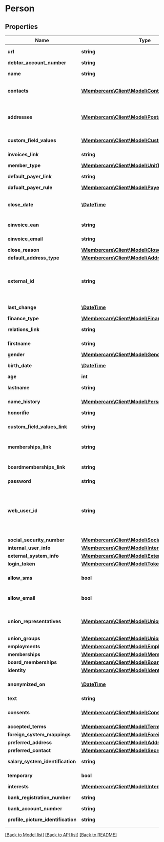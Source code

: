 # Person

## Properties
Name | Type | Description | Notes
------------ | ------------- | ------------- | -------------
**url** | **string** | The link to the current resource | [optional] 
**debtor_account_number** | **string** | The identifying number | [optional] 
**name** | **string** | The full name of the member | [optional] 
**contacts** | [**\Membercare\Client\Model\Contact[]**](Contact.md) | List of contact informations of the member | [optional] 
**addresses** | [**\Membercare\Client\Model\PostalAddress[]**](PostalAddress.md) | List of address information of the member (primary and secundary addresses only) | [optional] 
**custom_field_values** | [**\Membercare\Client\Model\CustomFieldValue[]**](CustomFieldValue.md) | The members CustomFieldValues | [optional] 
**invoices_link** | **string** | Url to the collection of the member Invoices | [optional] 
**member_type** | [**\Membercare\Client\Model\UnitType**](UnitType.md) |  | [optional] 
**default_payer_link** | **string** | Link to the default payer for the member. | [optional] 
**dafualt_payer_rule** | [**\Membercare\Client\Model\PayerRule**](PayerRule.md) |  | [optional] 
**close_date** | [**\DateTime**](\DateTime.md) | The day the unit was closed.  Value is ignored when creating or updating! | [optional] 
**einvoice_ean** | **string** | Ean for electronic invoicing | [optional] 
**einvoice_email** | **string** | Email for electronic invoicing | [optional] 
**close_reason** | [**\Membercare\Client\Model\CloseReason**](CloseReason.md) |  | [optional] 
**default_address_type** | [**\Membercare\Client\Model\AddressRule**](AddressRule.md) |  | [optional] 
**external_id** | **string** | Id that comes from an external source to identify a member that exists both in Membercare and in another system | [optional] 
**last_change** | [**\DateTime**](\DateTime.md) | When was the base entity last changed | [optional] 
**finance_type** | [**\Membercare\Client\Model\FinanceType**](FinanceType.md) |  | [optional] 
**relations_link** | **string** | Url to the collection of the persons Relations | [optional] 
**firstname** | **string** | The first name of the person | [optional] 
**gender** | [**\Membercare\Client\Model\Gender**](Gender.md) |  | [optional] 
**birth_date** | [**\DateTime**](\DateTime.md) | A of the persons date of birth. | [optional] 
**age** | **int** | Age of the person | [optional] 
**lastname** | **string** | The surname of the person | [optional] 
**name_history** | [**\Membercare\Client\Model\PersonNameHistory[]**](PersonNameHistory.md) | If loaded this will show name changes | [optional] 
**honorific** | **string** | The persons honorific | [optional] 
**custom_field_values_link** | **string** | Url to the collection of the persons CustomFieldValues | [optional] 
**memberships_link** | **string** | Url to the collection of the persons Memberships | [optional] 
**boardmemberships_link** | **string** | Url to the collection of the persons Boardmemberships | [optional] 
**password** | **string** | The persons password | [optional] 
**web_user_id** | **string** | The persons webuserid (username)  In Membercare administration it is possible to set up how users log in (debtoraccountNumber, Email or WebUserId) | [optional] 
**social_security_number** | [**\Membercare\Client\Model\SocialSecurityNumber**](SocialSecurityNumber.md) |  | [optional] 
**internal_user_info** | [**\Membercare\Client\Model\InternalUserInfo**](InternalUserInfo.md) |  | [optional] 
**external_system_info** | [**\Membercare\Client\Model\ExternalSystemInfo**](ExternalSystemInfo.md) |  | [optional] 
**login_token** | [**\Membercare\Client\Model\Token**](Token.md) |  | [optional] 
**allow_sms** | **bool** | To tell wether or not the member allows being sent sms&#x27;es | [optional] 
**allow_email** | **bool** | To tell wether or not the member allows being sent e-mails | [optional] 
**union_representatives** | [**\Membercare\Client\Model\UnionRepresentative[]**](UnionRepresentative.md) | UnionRepresentatives (this person have been trusted to have these roles) | [optional] 
**union_groups** | [**\Membercare\Client\Model\UnionGroup[]**](UnionGroup.md) | Union Groups (clubs) | [optional] 
**employments** | [**\Membercare\Client\Model\Employment[]**](Employment.md) | Employments | [optional] 
**memberships** | [**\Membercare\Client\Model\Membership[]**](Membership.md) | Memberships | [optional] 
**board_memberships** | [**\Membercare\Client\Model\BoardMembership[]**](BoardMembership.md) | BoardMemberships | [optional] 
**identity** | [**\Membercare\Client\Model\Identity**](Identity.md) |  | [optional] 
**anonymized_on** | [**\DateTime**](\DateTime.md) | The date when the person was anonymized | [optional] 
**text** | **string** | Profile text | [optional] 
**consents** | [**\Membercare\Client\Model\Consent[]**](Consent.md) | The accepted ConsentDeclaration by the Person | [optional] 
**accepted_terms** | [**\Membercare\Client\Model\Terms**](Terms.md) |  | [optional] 
**foreign_system_mappings** | [**\Membercare\Client\Model\ForeignSystemMapping[]**](ForeignSystemMapping.md) | Foreign Systems | [optional] 
**preferred_address** | [**\Membercare\Client\Model\AddressRule**](AddressRule.md) |  | [optional] 
**preferred_contact** | [**\Membercare\Client\Model\SecretContactPriority**](SecretContactPriority.md) |  | [optional] 
**salary_system_identification** | **string** | Salary System Identification | [optional] 
**temporary** | **bool** | Person marked as temporary | [optional] 
**interests** | [**\Membercare\Client\Model\Interest[]**](Interest.md) | Interests of a person | [optional] 
**bank_registration_number** | **string** | Bank account registrationnumber | [optional] 
**bank_account_number** | **string** | Bank account number | [optional] 
**profile_picture_identification** | **string** | The identification of the profile picture | [optional] 

[[Back to Model list]](../../README.md#documentation-for-models) [[Back to API list]](../../README.md#documentation-for-api-endpoints) [[Back to README]](../../README.md)

